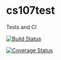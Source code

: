 # cs107test
Tests and CI 

[![Build Status](https://travis-ci.com/manavh357/cs107test.svg?branch=main)](https://travis-ci.com/manavh357/cs107test.svg?branch=main)

[![Coverage Status](https://codecov.io/gh/manavh357/cs107test/branch/main/graph/badge.svg?token=IRYKK8PGZY)](https://codecov.io/gh/manavh357/cs107test/branch/main/graph/badge.svg?token=IRYKK8PGZY)